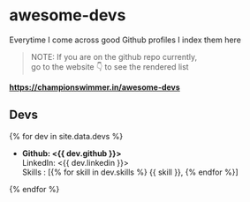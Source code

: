 
# awesome-devs
Everytime I come across good Github profiles I index them here

> NOTE: If you are on the github repo currently,   
> go to the website 👇 to see the rendered list   

**<https://championswimmer.in/awesome-devs>**


## Devs 
{% for dev in site.data.devs %}
- **Github: <{{ dev.github }}>**   
  LinkedIn: <{{ dev.linkedin }}>  
  Skills : \[{% for skill in dev.skills %} {{ skill }}, {% endfor %}\]

{% endfor %}


